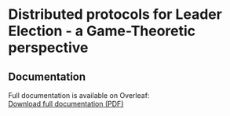 # Distributed protocols for Leader Election - a Game-Theoretic perspective

## Documentation
Full documentation is available on Overleaf:  
[Download full documentation (PDF)](https://drive.google.com/file/d/1-MbdGS1b0LXvcEROF3DuVbQkrUOCI97o/view?usp=sharing)
